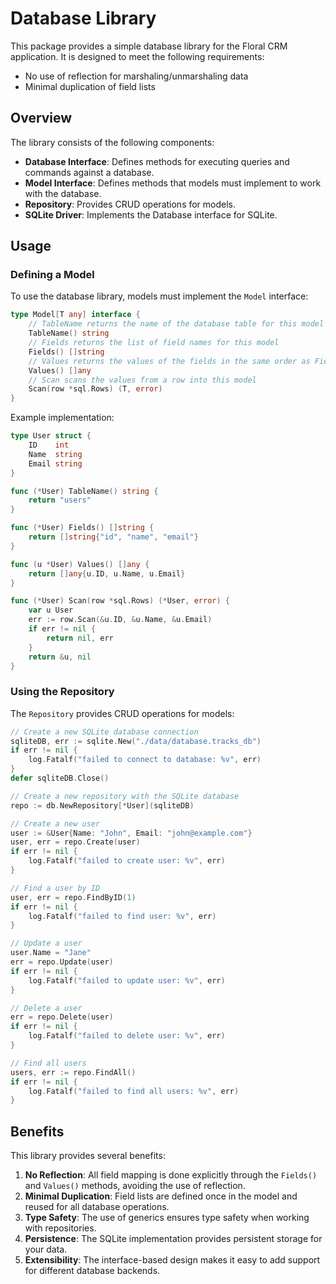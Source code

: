 # Database Library

This package provides a simple database library for the Floral CRM application. It is designed to meet the following requirements:

- No use of reflection for marshaling/unmarshaling data
- Minimal duplication of field lists

## Overview

The library consists of the following components:

- **Database Interface**: Defines methods for executing queries and commands against a database.
- **Model Interface**: Defines methods that models must implement to work with the database.
- **Repository**: Provides CRUD operations for models.
- **SQLite Driver**: Implements the Database interface for SQLite.

## Usage

### Defining a Model

To use the database library, models must implement the `Model` interface:

```go
type Model[T any] interface {
    // TableName returns the name of the database table for this model
    TableName() string
    // Fields returns the list of field names for this model
    Fields() []string
    // Values returns the values of the fields in the same order as Fields()
    Values() []any
    // Scan scans the values from a row into this model
    Scan(row *sql.Rows) (T, error)
}
```

Example implementation:

```go
type User struct {
    ID    int
    Name  string
    Email string
}

func (*User) TableName() string {
    return "users"
}

func (*User) Fields() []string {
    return []string{"id", "name", "email"}
}

func (u *User) Values() []any {
    return []any{u.ID, u.Name, u.Email}
}

func (*User) Scan(row *sql.Rows) (*User, error) {
    var u User
    err := row.Scan(&u.ID, &u.Name, &u.Email)
    if err != nil {
        return nil, err
    }
    return &u, nil
}
```

### Using the Repository

The `Repository` provides CRUD operations for models:

```go
// Create a new SQLite database connection
sqliteDB, err := sqlite.New("./data/database.tracks_db")
if err != nil {
    log.Fatalf("failed to connect to database: %v", err)
}
defer sqliteDB.Close()

// Create a new repository with the SQLite database
repo := db.NewRepository[*User](sqliteDB)

// Create a new user
user := &User{Name: "John", Email: "john@example.com"}
user, err = repo.Create(user)
if err != nil {
    log.Fatalf("failed to create user: %v", err)
}

// Find a user by ID
user, err = repo.FindByID(1)
if err != nil {
    log.Fatalf("failed to find user: %v", err)
}

// Update a user
user.Name = "Jane"
err = repo.Update(user)
if err != nil {
    log.Fatalf("failed to update user: %v", err)
}

// Delete a user
err = repo.Delete(user)
if err != nil {
    log.Fatalf("failed to delete user: %v", err)
}

// Find all users
users, err := repo.FindAll()
if err != nil {
    log.Fatalf("failed to find all users: %v", err)
}
```

## Benefits

This library provides several benefits:

1. **No Reflection**: All field mapping is done explicitly through the `Fields()` and `Values()` methods, avoiding the use of reflection.
2. **Minimal Duplication**: Field lists are defined once in the model and reused for all database operations.
3. **Type Safety**: The use of generics ensures type safety when working with repositories.
4. **Persistence**: The SQLite implementation provides persistent storage for your data.
5. **Extensibility**: The interface-based design makes it easy to add support for different database backends.
